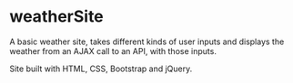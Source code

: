 # weatherSite
A basic weather site, takes different kinds of user inputs and displays the weather from an AJAX call to an API, with those inputs.

Site built with HTML, CSS, Bootstrap and jQuery.
